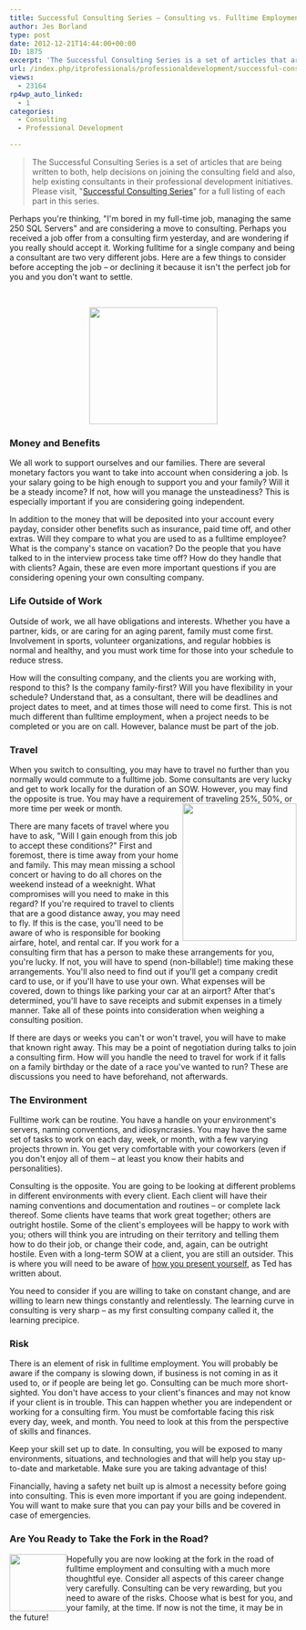 ```yaml
---
title: Successful Consulting Series – Consulting vs. Fulltime Employment – Making a Decision
author: Jes Borland
type: post
date: 2012-12-21T14:44:00+00:00
ID: 1875
excerpt: 'The Successful Consulting Series is a set of articles that are being written to both, help decisions on joining the consulting field and also, help existing consultants in their professional development initiatives.  Please visit, "Successful Consulting&hellip;'
url: /index.php/itprofessionals/professionaldevelopment/successful-consulting-series-consulting-vs/
views:
  - 23164
rp4wp_auto_linked:
  - 1
categories:
  - Consulting
  - Professional Development

---
```

</p> 

> The Successful Consulting Series is a set of articles that are being written to both, help decisions on joining the consulting field and also, help existing consultants in their professional development initiatives. Please visit, "[Successful Consulting Series][1]" for a full listing of each part in this series.

Perhaps you're thinking, "I'm bored in my full-time job, managing the same 250 SQL Servers" and are considering a move to consulting. Perhaps you received a job offer from a consulting firm yesterday, and are wondering if you really should accept it. Working fulltime for a single company and being a consultant are two very different jobs. Here are a few things to consider before accepting the job – or declining it because it isn't the perfect job for you and you don't want to settle.

 

<p style="text-align: center;">
  <img style="vertical-align: middle;" src="/wp-content/uploads/users/grrlgeek/FTEvsC.gif?mtime=1356107726" alt="" width="225" height="205" />
</p>

### Money and Benefits

We all work to support ourselves and our families. There are several monetary factors you want to take into account when considering a job. Is your salary going to be high enough to support you and your family? Will it be a steady income? If not, how will you manage the unsteadiness? This is especially important if you are considering going independent.

In addition to the money that will be deposited into your account every payday, consider other benefits such as insurance, paid time off, and other extras. Will they compare to what you are used to as a fulltime employee? What is the company's stance on vacation? Do the people that you have talked to in the interview process take time off? How do they handle that with clients? Again, these are even more important questions if you are considering opening your own consulting company.

### Life Outside of Work

Outside of work, we all have obligations and interests. Whether you have a partner, kids, or are caring for an aging parent, family must come first. Involvement in sports, volunteer organizations, and regular hobbies is normal and healthy, and you must work time for those into your schedule to reduce stress.

How will the consulting company, and the clients you are working with, respond to this? Is the company family-first? Will you have flexibility in your schedule? Understand that, as a consultant, there will be deadlines and project dates to meet, and at times those will need to come first. This is not much different than fulltime employment, when a project needs to be completed or you are on call. However, balance must be part of the job.

### Travel

When you switch to consulting, you may have to travel no further than you normally would commute to a fulltime job. Some consultants are very lucky and get to work locally for the duration of an SOW. However, you may find the opposite is true. You may have a requirement of traveling 25%, 50%, or more time per week or month. <img style="float: right;" src="/wp-content/uploads/users/grrlgeek/-2.png?mtime=1356107726" alt="" width="200" height="241" />

There are many facets of travel where you have to ask, "Will I gain enough from this job to accept these conditions?" First and foremost, there is time away from your home and family. This may mean missing a school concert or having to do all chores on the weekend instead of a weeknight. What compromises will you need to make in this regard? If you're required to travel to clients that are a good distance away, you may need to fly. If this is the case, you'll need to be aware of who is responsible for booking airfare, hotel, and rental car. If you work for a consulting firm that has a person to make these arrangements for you, you're lucky. If not, you will have to spend (non-billable!) time making these arrangements. You'll also need to find out if you'll get a company credit card to use, or if you'll have to use your own. What expenses will be covered, down to things like parking your car at an airport? After that's determined, you'll have to save receipts and submit expenses in a timely manner. Take all of these points into consideration when weighing a consulting position.

If there are days or weeks you can't or won't travel, you will have to make that known right away. This may be a point of negotiation during talks to join a consulting firm. How will you handle the need to travel for work if it falls on a family birthday or the date of a race you've wanted to run? These are discussions you need to have beforehand, not afterwards.

### The Environment

Fulltime work can be routine. You have a handle on your environment's servers, naming conventions, and idiosyncrasies. You may have the same set of tasks to work on each day, week, or month, with a few varying projects thrown in. You get very comfortable with your coworkers (even if you don't enjoy all of them – at least you know their habits and personalities).

Consulting is the opposite. You are going to be looking at different problems in different environments with every client. Each client will have their naming conventions and documentation and routines – or complete lack thereof. Some clients have teams that work great together; others are outright hostile. Some of the client's employees will be happy to work with you; others will think you are intruding on their territory and telling them how to do their job, or change their code, and, again, can be outright hostile. Even with a long-term SOW at a client, you are still an outsider. This is where you will need to be aware of [how you present yourself][2], as Ted has written about.

You need to consider if you are willing to take on constant change, and are willing to learn new things constantly and relentlessly. The learning curve in consulting is very sharp – as my first consulting company called it, the learning precipice.

### Risk

There is an element of risk in fulltime employment. You will probably be aware if the company is slowing down, if business is not coming in as it used to, or if people are being let go. Consulting can be much more short-sighted. You don't have access to your client's finances and may not know if your client is in trouble. This can happen whether you are independent or working for a consulting firm. You must be comfortable facing this risk every day, week, and month. You need to look at this from the perspective of skills and finances.

Keep your skill set up to date. In consulting, you will be exposed to many environments, situations, and technologies and that will help you stay up-to-date and marketable. Make sure you are taking advantage of this!

Financially, having a safety net built up is almost a necessity before going into consulting. This is even more important if you are going independent. You will want to make sure that you can pay your bills and be covered in case of emergencies.

### Are You Ready to Take the Fork in the Road?

<img style="float: left;" src="/wp-content/uploads/users/grrlgeek/-1.png?mtime=1356107726" alt="" width="100" height="100" />Hopefully you are now looking at the fork in the road of fulltime employment and consulting with a much more thoughtful eye. Consider all aspects of this career change very carefully. Consulting can be very rewarding, but you need to aware of the risks. Choose what is best for you, and your family, at the time. If now is not the time, it may be in the future!

 [1]: /index.php/ITProfessionals/consulting/successful-consulting-series
 [2]: /index.php/ITProfessionals/ProfessionalDevelopment/presenting-yourself-visually-and-respectfully